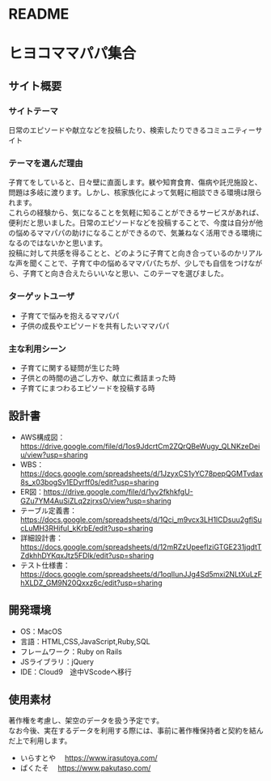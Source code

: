 # README

# ヒヨコママパパ集合
## サイト概要
### サイトテーマ
​日常のエピソードや献立などを投稿したり、検索したりできるコミュニティーサイト
### テーマを選んだ理由
子育てをしていると、日々壁に直面します。躾や知育食育、傷病や託児施設と、問題は多岐に渡ります。しかし、核家族化によって気軽に相談できる環境は限られます。  
これらの経験から、気になることを気軽に知ることができるサービスがあれば、便利だと思いました。日常のエピソードなどを投稿することで、今度は自分が他の悩めるママパパの助けになることができるので、気兼ねなく活用できる環境になるのではないかと思います。  
投稿に対して共感を得ることと、どのように子育てと向き合っているのかリアルな声を聞くことで、子育て中の悩めるママパパたちが、少しでも自信をつけながら、子育てと向き合えたらいいなと思い、このテーマを選びました。
​
### ターゲットユーザ
- 子育てで悩みを抱えるママパパ
- 子供の成長やエピソードを共有したいママパパ
​
### 主な利用シーン
- 子育てに関する疑問が生じた時
- 子供との時間の過ごし方や、献立に煮詰まった時
- 子育てにまつわるエピソードを投稿する時
​
## 設計書
- AWS構成図：https://drive.google.com/file/d/1os9JdcrtCm2ZQrQBeWugy_QLNKzeDeiu/view?usp=sharing
- WBS：https://docs.google.com/spreadsheets/d/1JzyxCS1yYC78pepQGMTvdax8s_x03bogSv1EDyrff0s/edit?usp=sharing
- ER図：https://drive.google.com/file/d/1yv2fkhkfgU-GZu7YM4AuSiZLq2zjrxsO/view?usp=sharing
- テーブル定義書：https://docs.google.com/spreadsheets/d/1Qci_m9vcx3LH1lCDsuu2gflSucLuMH3RHifuI_kKrbE/edit?usp=sharing
- 詳細設計書：https://docs.google.com/spreadsheets/d/12mRZzUpeeflziGTGE231jqdtTZdkhhDYKqxJtz5FDlk/edit?usp=sharing
- テスト仕様書：https://docs.google.com/spreadsheets/d/1oqIlunJJg4Sd5mxi2NLtXuLzFhXLDZ_GM9N20Qxxz6c/edit?usp=sharing
​
## 開発環境
- OS：MacOS
- 言語：HTML,CSS,JavaScript,Ruby,SQL
- フレームワーク：Ruby on Rails
- JSライブラリ：jQuery
- IDE：Cloud9　途中VScodeへ移行
​
## 使用素材
著作権を考慮し、架空のデータを扱う予定です。  
なお今後、実在するデータを利用する際には、事前に著作権保持者と契約を結んだ上で利用します。
- いらすとや
　https://www.irasutoya.com/
- ぱくたそ
　https://www.pakutaso.com/
